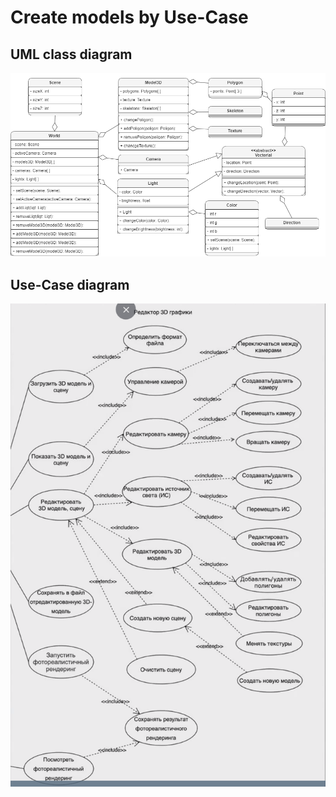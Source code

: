 # Create models by Use-Case
## UML class diagram
![UML class diagram](https://github.com/Stepan255/classDiagramFromUseCase/blob/master/img/les.drawio.png)
## Use-Case diagram
![Use-Case diagram](https://github.com/Stepan255/classDiagramFromUseCase/blob/master/img/Use-Case.png)
